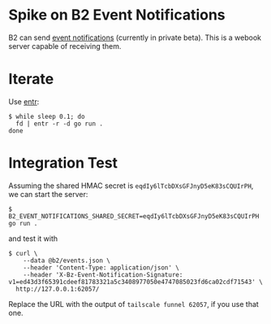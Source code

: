 # Spike on B2 Event Notifications

B2 can send [event notifications](https://www.backblaze.com/bb/docs/cloud-storage-event-notifications) (currently in private beta). This is a webook server capable of receiving them.

# Iterate

Use [entr](https://eradman.com/entrproject/):

```command
$ while sleep 0.1; do
  fd | entr -r -d go run .
done
```

# Integration Test

Assuming the shared HMAC secret is `eqdIy6lTcbDXsGFJnyD5eK83sCQUIrPH`, we can start the server:

```command
$ B2_EVENT_NOTIFICATIONS_SHARED_SECRET=eqdIy6lTcbDXsGFJnyD5eK83sCQUIrPH go run .
```

and test it with

```command
$ curl \
    --data @b2/events.json \
    --header 'Content-Type: application/json' \
    --header 'X-Bz-Event-Notification-Signature: v1=ed43d3f65391cdeef81783321a5c3408977050e4747085023fd6ca02cdf71543' \
  http://127.0.0.1:62057/
```

Replace the URL with the output of `tailscale funnel 62057`, if you use that one.
